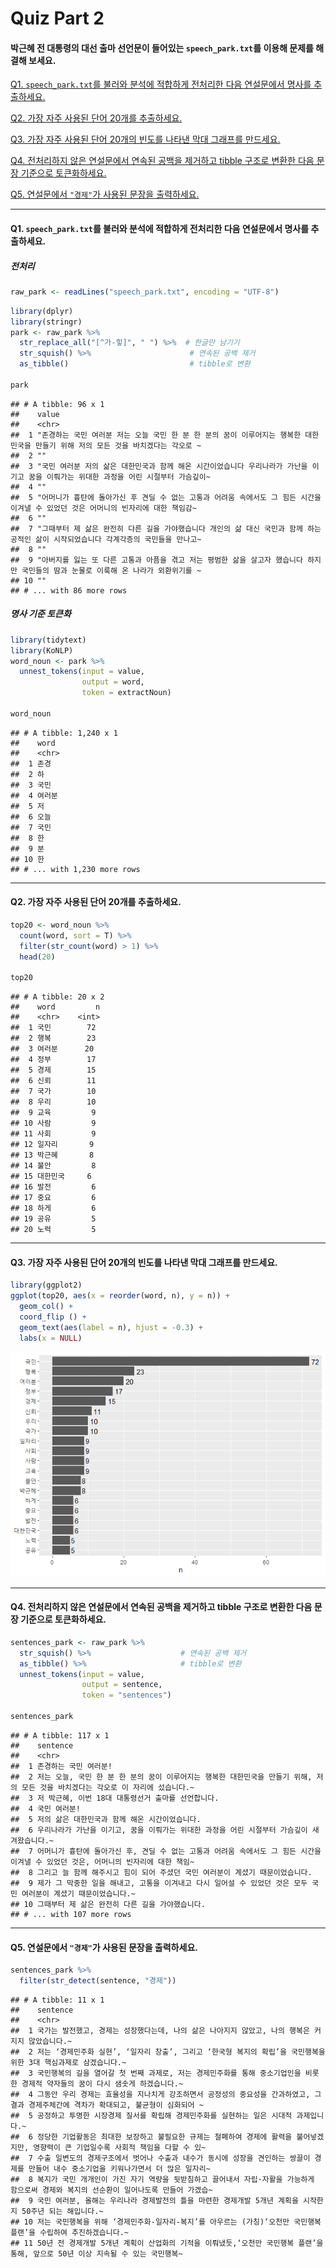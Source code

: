 Quiz Part 2
===========

#### 박근혜 전 대통령의 대선 출마 선언문이 들어있는 `speech_park.txt`를 이용해 문제를 해결해 보세요.

[Q1. `speech_park.txt`를 불러와 분석에 적합하게 전처리한 다음 연설문에서
명사를 추출하세요.](#Q1)

[Q2. 가장 자주 사용된 단어 20개를 추출하세요.](#Q2)

[Q3. 가장 자주 사용된 단어 20개의 빈도를 나타낸 막대 그래프를
만드세요.](#Q3)

[Q4. 전처리하지 않은 연설문에서 연속된 공백을 제거하고 tibble 구조로
변환한 다음 문장 기준으로 토큰화하세요.](#Q4)

[Q5. 연설문에서 `"경제"`가 사용된 문장을 출력하세요.](#Q5)

------------------------------------------------------------------------

#### Q1. `speech_park.txt`를 불러와 분석에 적합하게 전처리한 다음 연설문에서 명사를 추출하세요.<a name="Q1"></a>

##### 전처리

``` r
raw_park <- readLines("speech_park.txt", encoding = "UTF-8")
```

``` r
library(dplyr)
library(stringr)
park <- raw_park %>%
  str_replace_all("[^가-힣]", " ") %>%  # 한글만 남기기
  str_squish() %>%                      # 연속된 공백 제거
  as_tibble()                           # tibble로 변환

park
```

    ## # A tibble: 96 x 1
    ##    value                                                                        
    ##    <chr>                                                                        
    ##  1 "존경하는 국민 여러분 저는 오늘 국민 한 분 한 분의 꿈이 이루어지는 행복한 대한민국을 만들기 위해 저의 모든 것을 바치겠다는 각오로 ~
    ##  2 ""                                                                           
    ##  3 "국민 여러분 저의 삶은 대한민국과 함께 해온 시간이었습니다 우리나라가 가난을 이기고 꿈을 이뤄가는 위대한 과정을 어린 시절부터 가슴깊이~
    ##  4 ""                                                                           
    ##  5 "어머니가 흉탄에 돌아가신 후 견딜 수 없는 고통과 어려움 속에서도 그 힘든 시간을 이겨낼 수 있었던 것은 어머니의 빈자리에 대한 책임감~
    ##  6 ""                                                                           
    ##  7 "그때부터 제 삶은 완전히 다른 길을 가야했습니다 개인의 삶 대신 국민과 함께 하는 공적인 삶이 시작되었습니다 각계각층의 국민들을 만나고~
    ##  8 ""                                                                           
    ##  9 "아버지를 잃는 또 다른 고통과 아픔을 겪고 저는 평범한 삶을 살고자 했습니다 하지만 국민들의 땀과 눈물로 이룩해 온 나라가 외환위기를 ~
    ## 10 ""                                                                           
    ## # ... with 86 more rows

##### 명사 기준 토큰화

``` r
library(tidytext)
library(KoNLP)
word_noun <- park %>%
  unnest_tokens(input = value,
                output = word,
                token = extractNoun)

word_noun
```

    ## # A tibble: 1,240 x 1
    ##    word  
    ##    <chr> 
    ##  1 존경  
    ##  2 하    
    ##  3 국민  
    ##  4 여러분
    ##  5 저    
    ##  6 오늘  
    ##  7 국민  
    ##  8 한    
    ##  9 분    
    ## 10 한    
    ## # ... with 1,230 more rows

------------------------------------------------------------------------

#### Q2. 가장 자주 사용된 단어 20개를 추출하세요.<a name="Q2"></a>

``` r
top20 <- word_noun %>%
  count(word, sort = T) %>%
  filter(str_count(word) > 1) %>%
  head(20)

top20
```

    ## # A tibble: 20 x 2
    ##    word         n
    ##    <chr>    <int>
    ##  1 국민        72
    ##  2 행복        23
    ##  3 여러분      20
    ##  4 정부        17
    ##  5 경제        15
    ##  6 신뢰        11
    ##  7 국가        10
    ##  8 우리        10
    ##  9 교육         9
    ## 10 사람         9
    ## 11 사회         9
    ## 12 일자리       9
    ## 13 박근혜       8
    ## 14 불안         8
    ## 15 대한민국     6
    ## 16 발전         6
    ## 17 중요         6
    ## 18 하게         6
    ## 19 공유         5
    ## 20 노력         5

------------------------------------------------------------------------

#### Q3. 가장 자주 사용된 단어 20개의 빈도를 나타낸 막대 그래프를 만드세요.<a name="Q3"></a>

``` r
library(ggplot2)
ggplot(top20, aes(x = reorder(word, n), y = n)) +
  geom_col() +
  coord_flip () +
  geom_text(aes(label = n), hjust = -0.3) +
  labs(x = NULL)
```

![](Quiz_Part2_files/figure-markdown_github/unnamed-chunk-7-1.png)

------------------------------------------------------------------------

#### Q4. 전처리하지 않은 연설문에서 연속된 공백을 제거하고 tibble 구조로 변환한 다음 문장 기준으로 토큰화하세요.<a name="Q4"></a>

``` r
sentences_park <- raw_park %>%
  str_squish() %>%                    # 연속된 공백 제거
  as_tibble() %>%                     # tibble로 변환
  unnest_tokens(input = value,
                output = sentence,
                token = "sentences")

sentences_park
```

    ## # A tibble: 117 x 1
    ##    sentence                                                                     
    ##    <chr>                                                                        
    ##  1 존경하는 국민 여러분!                                                        
    ##  2 저는 오늘, 국민 한 분 한 분의 꿈이 이루어지는 행복한 대한민국을 만들기 위해, 저의 모든 것을 바치겠다는 각오로 이 자리에 섰습니다.~
    ##  3 저 박근혜, 이번 18대 대통령선거 출마를 선언합니다.                           
    ##  4 국민 여러분!                                                                 
    ##  5 저의 삶은 대한민국과 함께 해온 시간이었습니다.                               
    ##  6 우리나라가 가난을 이기고, 꿈을 이뤄가는 위대한 과정을 어린 시절부터 가슴깊이 새겨왔습니다.~
    ##  7 어머니가 흉탄에 돌아가신 후, 견딜 수 없는 고통과 어려움 속에서도 그 힘든 시간을 이겨낼 수 있었던 것은, 어머니의 빈자리에 대한 책임~
    ##  8 그리고 늘 함께 해주시고 힘이 되어 주셨던 국민 여러분이 계셨기 때문이었습니다.
    ##  9 제가 그 막중한 일을 해내고, 고통을 이겨내고 다시 일어설 수 있었던 것은 모두 국민 여러분이 계셨기 때문이었습니다.~
    ## 10 그때부터 제 삶은 완전히 다른 길을 가야했습니다.                              
    ## # ... with 107 more rows

------------------------------------------------------------------------

#### Q5. 연설문에서 `"경제"`가 사용된 문장을 출력하세요.<a name="Q5"></a>

``` r
sentences_park %>%
  filter(str_detect(sentence, "경제"))
```

    ## # A tibble: 11 x 1
    ##    sentence                                                                     
    ##    <chr>                                                                        
    ##  1 국가는 발전했고, 경제는 성장했다는데, 나의 삶은 나아지지 않았고, 나의 행복은 커지지 않았습니다.~
    ##  2 저는 ‘경제민주화 실현’, ‘일자리 창출’, 그리고 ‘한국형 복지의 확립’을 국민행복을 위한 3대 핵심과제로 삼겠습니다.~
    ##  3 국민행복의 길을 열어갈 첫 번째 과제로, 저는 경제민주화를 통해 중소기업인을 비롯한 경제적 약자들의 꿈이 다시 샘솟게 하겠습니다.~
    ##  4 그동안 우리 경제는 효율성을 지나치게 강조하면서 공정성의 중요성을 간과하였고, 그 결과 경제주체간에 격차가 확대되고, 불균형이 심화되어 ~
    ##  5 공정하고 투명한 시장경제 질서를 확립해 경제민주화를 실현하는 일은 시대적 과제입니다.~
    ##  6 정당한 기업활동은 최대한 보장하고 불필요한 규제는 철폐하여 경제에 활력을 불어넣겠지만, 영향력이 큰 기업일수록 사회적 책임을 다할 수 있~
    ##  7 수출 일변도의 경제구조에서 벗어나 수출과 내수가 동시에 성장을 견인하는 쌍끌이 경제를 만들어 내수 중소기업을 키워나가면서 더 많은 일자리~
    ##  8 복지가 국민 개개인이 가진 자기 역량을 뒷받침하고 끌어내서 자립·자활을 가능하게 함으로써 경제와 복지의 선순환이 일어나도록 만들어 가겠습~
    ##  9 국민 여러분, 올해는 우리나라 경제발전의 틀을 마련한 경제개발 5개년 계획을 시작한지 50주년 되는 해입니다.~
    ## 10 저는 국민행복을 위해 ‘경제민주화-일자리-복지’를 아우르는 (가칭)‘오천만 국민행복 플랜’을 수립하여 추진하겠습니다.~
    ## 11 50년 전 경제개발 5개년 계획이 산업화의 기적을 이뤄냈듯,‘오천만 국민행복 플랜’을 통해, 앞으로 50년 이상 지속될 수 있는 국민행복~
